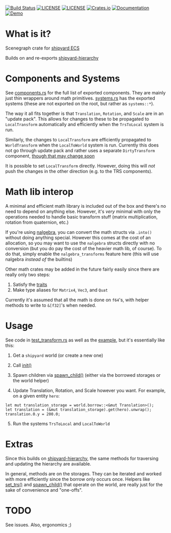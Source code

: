 [![Build Status](https://github.com/dakom/shipyard-scenegraph/workflows/Test%2C%20Build%2C%20and%20Deploy/badge.svg)](https://github.com/dakom/shipyard-scenegraph/actions)
[![LICENSE](https://img.shields.io/badge/license-MIT-blue.svg)](LICENSE-MIT)
[![LICENSE](https://img.shields.io/badge/license-apache-blue.svg)](LICENSE-APACHE)
[![Crates.io](https://img.shields.io/crates/v/shipyard_scenegraph.svg)](https://crates.io/crates/shipyard_scenegraph)
[![Documentation](https://docs.rs/shipyard_scenegraph/badge.svg)](https://docs.rs/shipyard_scenegraph)
[![Demo](https://img.shields.io/badge/demo-launch-yellow)](https://dakom.github.io/shipyard-scenegraph)

# What is it?
Scenegraph crate for [shipyard ECS](https://github.com/leudz/shipyard)

Builds on and re-exports [shipyard-hierarchy](https://github.com/dakom/shipyard-hierarchy)

# Components and Systems

See [components.rs](crate/src/components.rs) for the full list of exported components. They are mainly just thin wrappers around math primitives. [systems.rs](crate/src/systems.rs) has the exported systems (these are not exported on the root, but rather as `systems::*`).

The way it all fits together is that `Translation`, `Rotation`, and `Scale` are in an "update pack". This allows for changes to these to be propagated to `LocalTransform` automatically and efficiently when the `TrsToLocal` system is run. 

Similarly, the changes to `LocalTransform` are efficiently propagated to `WorldTransform` when the `LocalToWorld` system is run. Currently this does not go through update pack and rather uses a separate `DirtyTransform` component, [though that may change soon](https://github.com/dakom/shipyard-scenegraph/issues/19)

It is possible to set `LocalTransform` directly. However, doing this will _not_ push the changes in the other direction (e.g. to the TRS components).

# Math lib interop

A minimal and efficient math library is included out of the box and there's no need to depend on anything else. However, it's _very_ minimal with only the operations needed to handle basic transform stuff (matrix multiplication, rotation from quaternion, etc.)

If you're using [nalgebra](https://nalgebra.org/), you can convert the math structs via `.into()` without doing anything special. However this comes at the cost of an allocation, so you may want to use the `nalgebra` structs directly with no conversion (but you do pay the cost of the heavier math lib, of course). To do that, simply enable the `nalgebra_transforms` feature here (this will use nalgebra _instead of_ the builtins)

Other math crates may be added in the future fairly easily since there are really only two steps:

1. Satisfy the [traits](crate/src/math/traits.rs)
2. Make type aliases for `Matrix4`, `Vec3`, and `Quat`

Currently it's assumed that all the math is done on `f64`'s, with helper methods to write to `&[f32]`'s when needed.

# Usage

See code in [test_transform.rs](crate/tests/test_transform.rs) as well as the [example](example), but it's essentially like this:

1. Get a `shipyard` world (or create a new one)

2. Call [init()](https://docs.rs/shipyard_scenegraph/latest/shipyard_scenegraph/fn.init.html)

3. Spawn children via [spawn_child()](https://docs.rs/shipyard_scenegraph/latest/shipyard_scenegraph/fn.spawn_child.html) (either via the borrowed storages or the world helper)

4. Update Translation, Rotation, and Scale however you want. For example, on a given entity `hero`:
```
let mut translation_storage = world.borrow::<&mut Translation>();
let translation = (&mut translation_storage).get(hero).unwrap();
translation.0.y = 200.0;
```

5. Run the systems `TrsToLocal` and `LocalToWorld`

# Extras

Since this builds on [shipyard-hierarchy](https://github.com/dakom/shipyard-hierarchy), the same methods for traversing and updating the hierarchy are available.

In general, methods are on the storages. They can be iterated and worked with more efficiently since the borrow only occurs once. Helpers like [set_trs()](https://docs.rs/shipyard_scenegraph/latest/shipyard_scenegraph/fn.set_trs.html) and [spawn_child()](https://docs.rs/shipyard_scenegraph/latest/shipyard_scenegraph/fn.spawn_child.html) that operate on the world, are really just for the sake of convenience and "one-offs".

# TODO

See issues. Also, ergonomics ;)